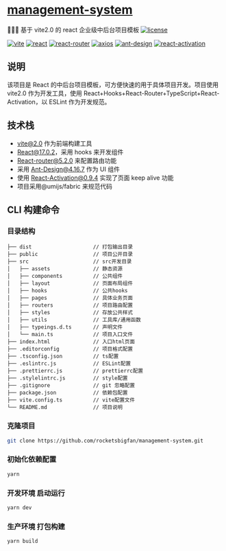 # [management-system](https://github.com/rocketsbigfan/management-system)

🚀🚀🚀 基于 vite2.0 的 react 企业级中后台项目模板 [![license](https://img.shields.io/badge/license-MIT-brightgreen.svg)](https://github.com/rocketsbigfan/management-system/blob/master/LICENSE)

[![vite](https://img.shields.io/badge/vite-2.4.2-green)](https://github.com/vitejs/vite) [![react](https://img.shields.io/badge/react-17.0.2-green)](https://github.com/facebook/react) [![react-router](https://img.shields.io/badge/react--router-5.2.0-green)](https://github.com/ReactTraining/react-router) [![axios](https://img.shields.io/badge/axios-0.21.1-green)](https://github.com/axios/axios) [![ant-design](https://img.shields.io/badge/ant--design-4.16.7-green.svg)](https://ant.design/index-cn) [![react-activation](https://img.shields.io/badge/react--activation-0.9.4-green.svg)](https://github.com/CJY0208/react-activation/blob/master/README_CN.md)

## 说明

该项目是 React 的中后台项目模板，可方便快速的用于具体项目开发。项目使用 vite2.0 作为开发工具，使用 React+Hooks+React-Router+TypeScript+React-Activation，以 ESLint 作为开发规范。

## 技术栈

- vite@2.0 作为前端构建工具
- React@17.0.2，采用 hooks 来开发组件
- React-router@5.2.0 来配置路由功能
- 采用 Ant-Design@4.16.7 作为 UI 组件
- 使用 React-Activation@0.9.4 实现了页面 keep alive 功能
- 项目采用@umijs/fabric 来规范代码

## CLI 构建命令

### 目录结构

```text
├── dist                    // 打包输出目录
├── public                  // 项目公开目录
├── src                     // src开发目录
│   ├── assets              // 静态资源
│   ├── components          // 公共组件
│   ├── layout              // 页面布局组件
│   ├── hooks               // 公共hooks
│   ├── pages               // 具体业务页面
│   ├── routers             // 项目路由配置
│   ├── styles              // 存放公共样式
│   ├── utils               // 工具库/通用函数
│   ├── typeings.d.ts       // 声明文件
│   └── main.ts             // 项目入口文件
├── index.html              // 入口html页面
├── .editorconfig           // 项目格式配置
├── .tsconfig.json          // ts配置
├── .eslintrc.js            // ESLint配置
├── .prettierrc.js          // prettierrc配置
├── .stylelintrc.js         // style配置
├── .gitignore              // git 忽略配置
├── package.json            // 依赖包配置
├── vite.config.ts          // vite配置文件
└── README.md               // 项目说明
```

### 克隆项目

```bash
git clone https://github.com/rocketsbigfan/management-system.git
```

### 初始化依赖配置

```bash
yarn
```

### 开发环境 启动运行

```bash
yarn dev
```

### 生产环境 打包构建

```bash
yarn build
```
